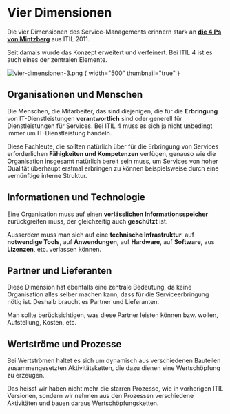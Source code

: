 # Vier Dimensionen

Die vier Dimensionen des Service-Managements erinnern stark an [**die 4 Ps von Mintzberg**](Prinzipien.md#die-4-ps-von-mintzberg-1994) aus ITIL 2011.

Seit damals wurde das Konzept erweitert und verfeinert. Bei ITIL 4 ist es auch eines der zentralen Elemente. 

![vier-dimensionen-3.png](vier-dimensionen-3.png) { width="500" thumbnail="true" }

## Organisationen und Menschen

Die Menschen, die Mitarbeiter, das sind diejenigen, die für die **Erbringung** von IT-Dienstleistungen **verantwortlich** sind oder generell für Dienstleistungen für Services. Bei ITIL 4 muss es sich ja nicht unbedingt immer um IT-Dienstleistung handeln. 

Diese Fachleute, die sollten natürlich über für die Erbringung von Services erforderlichen **Fähigkeiten und Kompetenzen** verfügen, genauso wie die 
Organisation insgesamt natürlich bereit sein muss, um Services von hoher Qualität überhaupt erstmal erbringen zu können beispielsweise durch eine 
vernünftige interne Struktur.

## Informationen und Technologie

Eine Organisation muss auf einen **verlässlichen Informationsspeicher** zurückgreifen muss, der gleichzeitig auch **geschützt** ist.

Ausserdem muss man sich auf eine **technische Infrastruktur**, auf **notwendige Tools**, auf **Anwendungen**, auf **Hardware**, auf **Software**, aus **Lizenzen**, etc. 
verlassen können. 

## Partner und Lieferanten

Diese Dimension hat ebenfalls eine zentrale Bedeutung, da keine Organisation alles selber machen kann, dass für die Serviceerbringung nötig ist. Deshalb braucht es Partner und Lieferanten.

Man sollte berücksichtigen, was diese Partner leisten können bzw. wollen, Aufstellung, Kosten, etc.

## Wertströme und Prozesse

Bei Wertströmen haltet es sich um dynamisch aus verschiedenen Bauteilen zusammengesetzten Aktivitätsketten, die dazu dienen eine Wertschöpfung zu 
erzeugen.

Das heisst wir haben nicht mehr die starren Prozesse, wie in vorherigen ITIL Versionen, sondern wir nehmen aus den Prozessen verschiedene 
Aktivitäten und bauen daraus Wertschöpfungsketten.